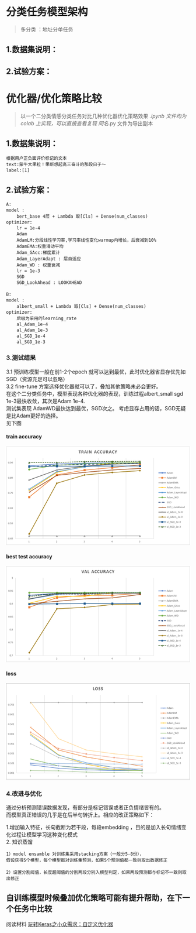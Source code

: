 
# 分类任务模型架构

> 多分类 ：地址分单任务
##	1.数据集说明：
	


##	2.试验方案：

# 优化器/优化策略比较

> 以一个二分类情感分类任务对比几种优化器优化策略效果
> *.ipynb 文件均为colab 上实现，可以直接查看复现
> 同名*.py 文件为导出副本

##	1.数据集说明：
	根据用户正负面评价标记的文本
	text:蒙牛大果粒！果断想起高三奋斗的那段日子～
	label:[1]


##	2.试验方案：
		
	A:
	model : 
		bert_base 4层 + Lambda 取[Cls] + Dense(num_classes)
	optimizer:
		lr = 1e-4
		Adam
		AdamLM:分段线性学习率,学习率线性变化warmup内增长，后衰减到10%
		AdamEMA:权重滑动平均
		Adam_GAcc:梯度累计
		Adam_LayerAdapt : 层自适应
		Adam_WD : 权重衰减
		lr = 1e-3
		SGD
		SGD_LookAhead : LOOKAHEAD

	B:
	model : 
		albert_small + Lambda 取[Cls] + Dense(num_classes)
	optimizer:
		后缀为采用的learning_rate
		al_Adam_1e-4
		al_Adam_1e-3
		al_SGD_1e-4
		al_SGD_1e-3

###	3.测试结果    
3.1 预训练模型一般在前1-2个epoch 就可以达到最优，此时优化器省显存优先如SGD（资源充足可以忽略）  
3.2 fine-tune 方案选择优化器就可以了，叠加其他策略未必会更好。  
在这个二分类任务中，模型表现各种优化器的表现，训练过程albert_small sgd 1e-3最快收敛，其次是Adam 1e-4.   
测试集表现  AdamWD最快达到最优，SGD次之。 考虑显存占用的话，SGD无疑是比Adam更好的选择。   
见下图

####	train accuracy  
![train](https://github.com/minmingogogo/project_NLP/blob/master/nlptasks/task3_classify/img/trainacc.png)

####	best test accuracy  	
![test](https://github.com/minmingogogo/project_NLP/blob/master/nlptasks/task3_classify/img/valacc.png)

####	loss
![loss](https://github.com/minmingogogo/project_NLP/blob/master/nlptasks/task3_classify/img/loss.png)

###	4.改进与优化
	
通过分析预测错误数据发现，有部分是标记错误或者正负情绪皆有的。  
而模型真正错误的几乎是在后半句转折上。相应的改正策略如下：    

1.增加输入特征，长句截断为若干段，每段embedding ，目的是加入长句情绪变化过程让模型学习这种变化模式  
2. 知识蒸馏  

	1）model ensamble 对训练集采用stacking方案（一般分5-8份），
	假设获得5个模型，每个模型都对训练集预测，如果5个预测值都一致则取出数据修正

	2）设置分割阈值，长度超阈值的分割两段分别入模型判定，如果两段预测都与标记不一致则取出修正
	


自训练模型时候叠加优化策略可能有提升帮助，在下一个任务中比较  
----  
阅读材料
[玩转Keras之小众需求：自定义优化器](https://zhuanlan.zhihu.com/p/44448328)  


